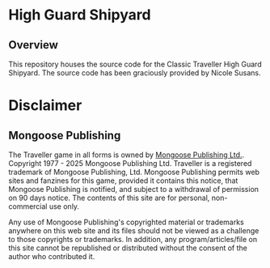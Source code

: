 # High Guard Shipyard

## Overview

This repository houses the source code for the Classic Traveller High Guard Shipyard. The source code has been graciously provided by Nicole Susans.

# Disclaimer

## Mongoose Publishing

The Traveller game in all forms is owned by <a href="https://mongoosepublishing.com" target="_blank">Mongoose Publishing Ltd.</a>. Copyright 1977 - 2025 Mongoose Publishing Ltd. Traveller is a registered trademark of Mongoose Publishing, Ltd. Mongoose Publishing permits web sites and fanzines for this game, provided it contains this notice, that Mongoose Publishing is notified, and subject to a withdrawal of permission on 90 days notice. The contents of this site are for personal, non-commercial use only.

Any use of Mongoose Publishing's copyrighted material or trademarks anywhere on this web site and its files should not be viewed as a challenge to those copyrights or trademarks. In addition, any program/articles/file on this site cannot be republished or distributed without the consent of the author who contributed it.
